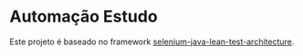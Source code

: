 # Automação Estudo

Este projeto é baseado no framework [selenium-java-lean-test-architecture](https://github.com/eliasnogueira/selenium-java-lean-test-architecture/tree/ad2bd45daaec2485c9582250670c72321df66f34).


